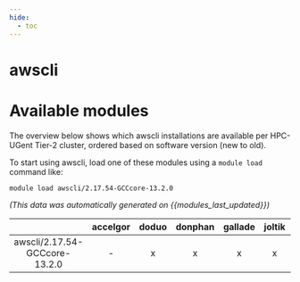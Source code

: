 ```yaml
---
hide:
  - toc
---
```


awscli
======

# Available modules


The overview below shows which awscli installations are available per HPC-UGent Tier-2 cluster, ordered based on software version (new to old).

To start using awscli, load one of these modules using a `module load` command like:

```shell
module load awscli/2.17.54-GCCcore-13.2.0
```

*(This data was automatically generated on {{modules_last_updated}})*

| |accelgor|doduo|donphan|gallade|joltik|litleo|shinx|
| :---: | :---: | :---: | :---: | :---: | :---: | :---: | :---: |
|awscli/2.17.54-GCCcore-13.2.0|-|x|x|x|x|x|x|
